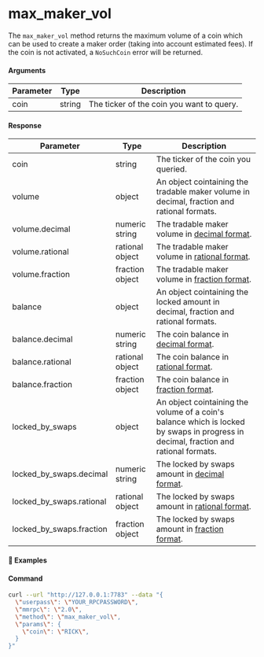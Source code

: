 # max\_maker\_vol

The `max_maker_vol` method returns the maximum volume of a coin which can be used to create a maker order (taking into account estimated fees). If the coin is not activated, a `NoSuchCoin` error will be returned.


#### Arguments

| Parameter | Type   | Description                                                          |
| --------- | ------ | -------------------------------------------------------------------- |
| coin      | string | The ticker of the coin you want to query.                            |


#### Response

| Parameter                    | Type            | Description                                                                                                                          |
| ---------------------------- | --------------- | ------------------------------------------------------------------------------------------------------------------------------------ |
| coin                         | string          | The ticker of the coin you queried.                                                                                                  |
| volume                       | object          | An object cointaining the tradable maker volume in decimal, fraction and rational formats.                                           |
| volume.decimal               | numeric string  | The tradable maker volume in [decimal format](https://www.mathsisfun.com/definitions/decimal.html).                                  |
| volume.rational              | rational object | The tradable maker volume in [rational format](../atomicdex-api-legacy/rational_number_note.md).                                     |
| volume.fraction              | fraction object | The tradable maker volume in [fraction format](https://www.mathsisfun.com/definitions/fraction.html).                                |
| balance                      | object          | An object cointaining the locked amount in decimal, fraction and rational formats.                                                   |
| balance.decimal              | numeric string  | The coin balance in [decimal format](https://www.mathsisfun.com/definitions/decimal.html).                                           |
| balance.rational             | rational object | The coin balance in [rational format](../atomicdex-api-legacy/rational_number_note.md).                                              |
| balance.fraction             | fraction object | The coin balance in [fraction format](https://www.mathsisfun.com/definitions/fraction.html).                                         |
| locked_by_swaps              | object          | An object cointaining the volume of a coin's balance which is locked by swaps in progress in decimal, fraction and rational formats. |
| locked_by_swaps.decimal      | numeric string  | The locked by swaps amount in [decimal format](https://www.mathsisfun.com/definitions/decimal.html).                                 |
| locked_by_swaps.rational     | rational object | The locked by swaps amount in [rational format](../atomicdex-api-legacy/rational_number_note.md).                                    |
| locked_by_swaps.fraction     | fraction object | The locked by swaps amount in [fraction format](https://www.mathsisfun.com/definitions/fraction.html).                               |


#### :pushpin: Examples

#### Command

```bash
curl --url "http://127.0.0.1:7783" --data "{
  \"userpass\": \"YOUR_RPCPASSWORD\",
  \"mmrpc\": \"2.0\",
  \"method\": \"max_maker_vol\",
  \"params\": {
    \"coin\": \"RICK\",
  }
}"
```

<div style="margin-top: 0.5rem;">

<collapse-text hidden title="Response">

#### Response (success)

```json
{
  "mmrpc": "2.0",
  "result": {
    "coin": "MORTY",
    "volume": {
      "decimal": "4.489763268712998712998712998712998712998712998712998712998712998712998712998712998712998712998712999",
      "rational": [
        [1, [962255003, 81]],
        [1, [390588672, 18]]
      ],
      "fraction": {
        "numer": "348854605979",
        "denom": "77700000000"
      }
    },
    "balance": {
      "decimal": "5.49110027",
      "rational": [
        [1, [549110027]],
        [1, [100000000]]
      ],
      "fraction": {
        "numer": "549110027",
        "denom": "100000000"
      }
    },
    "locked_by_swaps": {
      "decimal": "1.001317001287001287001287001287001287001287001287001287001287001287001287001287001287001287001287001",
      "rational": [
        [1, [77802331]],
        [1, [77700000]]
      ],
      "fraction": {
        "numer": "77802331",
        "denom": "77700000"
      }
    }
  },
  "id": null
}
```

#### Response (error)

```json
{
  "mmrpc": "2.0",
  "error": "No such coin TIME",
  "error_path": "max_maker_vol_rpc.lp_coins",
  "error_trace": "max_maker_vol_rpc:140] lp_coins:2894]",
  "error_type": "NoSuchCoin",
  "error_data": {
    "coin": "TIME"
  },
  "id": null
}
```


</collapse-text>

</div>
